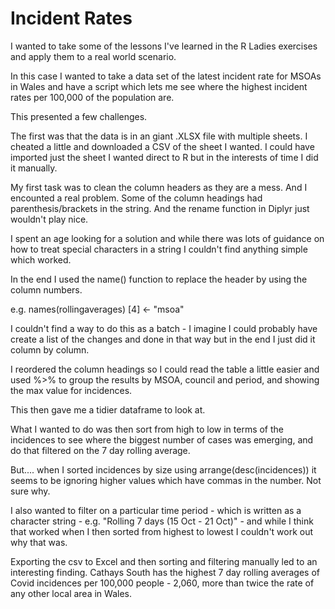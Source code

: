 # Incident Rates

I wanted to take some of the lessons I've learned in the R Ladies exercises and apply them to a real world scenario.

In this case I wanted to take a data set of the latest incident rate for MSOAs in Wales and  have a script which lets me see where the highest incident rates per 100,000 of the population are.

This presented a few challenges.

The first was that the data is in an giant .XLSX file with multiple sheets. I cheated a little and downloaded a CSV of the sheet I wanted. I could have imported just the sheet I wanted direct to R but in the interests of time I did it manually.

My first task was to clean the column headers as they are a mess. And I encounted a real problem. Some of the column headings had parenthesis/brackets in the string. And the rename function in Diplyr just wouldn't play nice. 

I spent an age looking for a solution and while there was lots of guidance on how to treat special characters in a string I couldn't find anything simple which worked.

In the end I used the name() function to replace the header by using the column numbers. 

e.g. names(rollingaverages) [4] <- "msoa"

I couldn't find a way to do this as a batch - I imagine I could probably have create a list of the changes and done in that way but in the end I just did it column by column.

I reordered the column headings so I could read the table a little easier and used %>% to group the results by MSOA, council and period, and showing the max value for incidences. 

This then gave me a tidier dataframe to look at.

What I wanted to do was then sort from high to low in terms of the incidences to see where the biggest number of cases was emerging, and do that filtered on the 7 day rolling average. 

But.... when I sorted incidences by size using arrange(desc(incidences)) it seems to be ignoring higher values which have commas in the number. Not sure why.

I also wanted to filter on a particular time period - which is written as a character string - e.g. "Rolling 7 days (15 Oct - 21 Oct)" - and while I think that worked when I then sorted from highest to lowest I couldn't work out why that was.

Exporting the csv to Excel and then sorting and filtering manually led to an interesting finding. Cathays South has the highest 7 day rolling averages of Covid incidences per 100,000 people - 2,060, more than twice the rate of any other local area in Wales.






